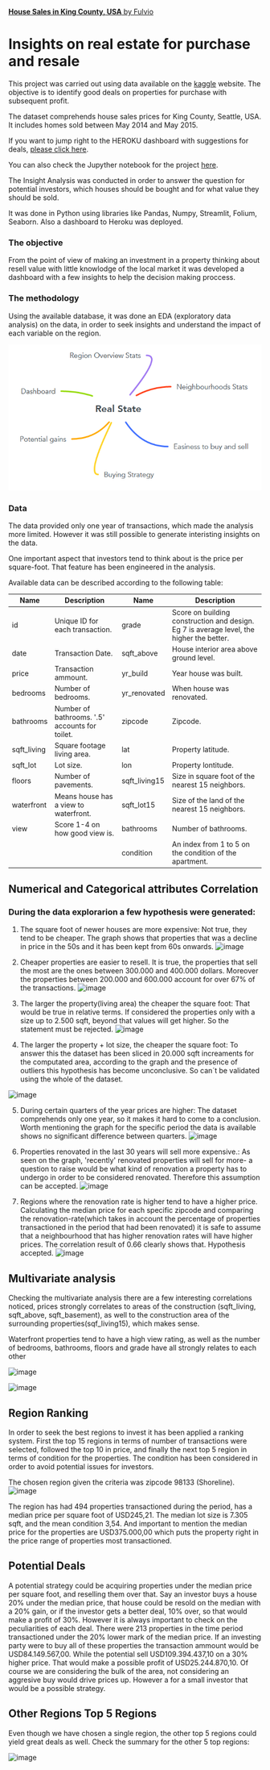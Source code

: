 <div id="wrapper">

<div id="main">

<div class="inner">

[**House Sales in King County, USA** by Fulvio](index.html)

<div id="banner" class="section">

<div class="content">

# Insights on real estate for purchase and resale

This project was carried out using data available on the
[kaggle](https://www.kaggle.com/datasets/harlfoxem/housesalesprediction)
website. The objective is to identify good deals on properties for
purchase with subsequent profit.

The dataset comprehends house sales prices for King County, Seattle,
USA. It includes homes sold between May 2014 and May 2015.

If you want to jump right to the HEROKU dashboard with suggestions for
deals, [please click here](https://house-analysis-dashboard.herokuapp.com/).

You can also check the Jupyther notebook for the project [here](https://github.com/fusaa/house-dashboard).
</div>

</div>

<div class="section">

The Insight Analysis was conducted in order to answer the question for
potential investors, which houses should be bought and for what value
they should be sold.

It was done in Python using libraries like Pandas, Numpy, Streamlit,
Folium, Seaborn. Also a dashboard to Heroku was deployed.

<div class="col-4 col-12-medium">


### The objective

From the point of view of making an investment in a property thinking
about resell value with little knowlodge of the local market it was
developed a dashboard with a few insights to help the decision making
proccess.

### The methodology

Using the available database, it was done an EDA (exploratory data analysis) on the
data, in order to seek insights and understand the impact of each variable on the region.

![image](./MindMap.png)
  
### Data

  The data provided only one year of transactions, which made the
analysis more limited. However it was still possible to generate
interisting insights on the data.
  
One important aspect that investors tend to think about is the price per square-foot. That feature has been engineered in the analysis.

Available data can be described according to the following table:


| Name         | Description                                    | Name           | Description                                                                              |
| ------------ | ---------------------------------------------- | -------------- | ---------------------------------------------------------------------------------------- |
| id           | Unique ID for each transaction.                | grade          | Score on building construction and design. Eg 7 is average level, the higher the better. |
| date         | Transaction Date.                              | sqft\_above    | House interior area above ground level.                                                  |
| price        | Transaction ammount.                           | yr\_build      | Year house was built.                                                                    |
| bedrooms     | Number of bedrooms.                            | yr\_renovated  | When house was renovated.                                                                |
| bathrooms    | Number of bathrooms. '.5' accounts for toilet. | zipcode        | Zipcode.                                                                                 |
| sqft\_living | Square footage living area.                    | lat            | Property latitude.                                                                       |
| sqft\_lot    | Lot size.                                      | lon            | Property lontitude.                                                                      |
| floors       | Number of pavements.                           | sqft\_living15 | Size in square foot of the nearest 15 neighbors.                                         |
| waterfront   | Means house has a view to waterfront.          | sqft\_lot15    | Size of the land of the nearest 15 neighbors.                                            |
| view         | Score 1-4 on how good view is.                 | bathrooms      | Number of bathrooms.                                                                     |
|              |                                                | condition      | An index from 1 to 5 on the condition of the apartment.                                  |





## Numerical and Categorical attributes Correlation
  
  
### During the data explorarion a few hypothesis were generated:
  1) The square foot of newer houses are more expensive:
  Not true, they tend to be cheaper. The graph shows that properties that was a decline in price in the 50s and it has been kept from 60s onwards.
  ![image](https://user-images.githubusercontent.com/66756007/175946753-a4f0545f-7a9a-46cb-89a4-d7a9f2969971.png)

  2) Cheaper properties are easier to resell.
  It is true, the properties that sell the most are the ones between 300.000 and 400.000 dollars. Moreover the properties between 200.000 and 600.000 account for over 67% of the transactions.
  ![image](https://user-images.githubusercontent.com/66756007/175947287-c685603f-9370-4bd4-9e49-bdeab8e9dce2.png)

  3) The larger the property(living area) the cheaper the square foot:
  That would be true in relative terms. If considered the properties only with a size up to 2.500 sqft, beyond that values will get higher. So the statement must be rejected.
  ![image](https://user-images.githubusercontent.com/66756007/175947619-57826309-f859-4910-9986-bfe74919dee0.png)

  4) The larger the property + lot size, the cheaper the square foot:
  To answer this the dataset has been sliced in 20.000 sqft increaments for the computated area, according to the graph and the presence of outliers this hypothesis has become unconclusive. So can´t be validated using the whole of the dataset.
  
  ![image](https://user-images.githubusercontent.com/66756007/175947936-531fb2ae-6a6b-4201-9bde-be860731c314.png)

  5) During certain quarters of the year prices are higher:
  The dataset comprehends only one year, so it makes it hard to come to a conclusion. Worth mentioning the graph for the specific period the data is available shows no significant difference between quarters.
  ![image](https://user-images.githubusercontent.com/66756007/175948131-e6225c6f-41f6-4935-a19c-cf176f448871.png)
  
  6) Properties renovated in the last 30 years will sell more expensive.:
  As seen on the graph, 'recently' renovated properties will sell for more- a question to raise would be what kind of renovation a property has to undergo in order to be considered renovated.  Therefore this assumption can be accepted.
  ![image](https://user-images.githubusercontent.com/66756007/175949030-bc3270ae-93ad-430b-997a-32affa301314.png)



  
  7) Regions where the renovation rate is higher tend to have a higher price.
  Calculating the median price for each specific zipcode and comparing the renovation-rate(which takes in account the percentage of properties transactioned in the period that had been renovated) it is safe to assume that a neighbourhood that has higher renovation rates will have higher prices. The correlation result of 0.66 clearly shows that. Hypothesis accepted.
  ![image](https://user-images.githubusercontent.com/66756007/175949159-71990459-333e-47b9-94d7-5bcc6d2b59c6.png)
  
  
  
 ##  Multivariate analysis
  Checking the multivariate analysis there are a few interesting correlations noticed, prices strongly correlates to areas of the construction (sqft_living, sqft_above, sqft_basement), as well to the construction area of the surrounding properties(sqf_living15), which makes sense.

Waterfront properties tend to have a high view rating, as well as the number of bedrooms, bathrooms, floors and grade have all strongly relates to each other

![image](https://user-images.githubusercontent.com/66756007/175943062-a7c91ae3-151b-45f9-8623-d756828d9d09.png)


![image](https://user-images.githubusercontent.com/66756007/175942914-7fcdaeea-f7ad-4bc9-a0eb-c508d2f18659.png)


## Region Ranking
In order to seek the best regions to invest it has been applied a ranking system. First the top 15 regions in terms of number of transactions were selected, followed the top 10 in price, and finally the next top 5 region in terms of condition for the properties. The condition has been considered in order to avoid potential issues for investors.

The chosen region given the criteria was zipcode 98133 (Shoreline).
![image](https://user-images.githubusercontent.com/66756007/176123662-a818c606-a31c-4c23-8fa5-7ea7a0c5ceda.png)

The region has had 494 properties transactioned during the period, has a median price per square foot of USD245,21. The median lot size is 7.305 sqft, and the mean condition 3,54. And important to mention the median price for the properties are USD375.000,00 which puts the property right in the price range of properties most transactioned.

## Potential Deals

A potential strategy could be acquiring properties under the median price per square foot, and reselling them over that. Say an investor buys a house 20% under the median price, that house could be resold on the median with a 20% gain, or if the investor gets a better deal, 10% over, so that would make a profit of 30%. However it is always important to check on the peculiarities of each deal. There were 213 properties in the time period transactioned under 
the 20% lower mark of the median price. If an investing party were to buy all of these properties the transaction ammount would be USD84.149.567,00. While the potential sell USD109.394.437,10 on a 30% higher price. That would make a possible profit of USD25.244.870,10. Of course we are considering the bulk of the area, not considering an aggresive buy would drive prices up. However a for a small investor that would be a possible strategy.

## Other Regions Top 5 Regions

Even though we have chosen a single region, the other top 5 regions could yield great deals as well. Check the summary for the other 5 top regions:

![image](https://user-images.githubusercontent.com/66756007/176127715-cfaccd73-929c-46c4-9c8c-7beb25c7d4ab.png)







